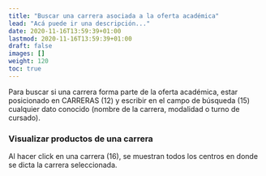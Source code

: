 ```yaml
---
title: "Buscar una carrera asociada a la oferta académica"
lead: "Acá puede ir una descripción..."
date: 2020-11-16T13:59:39+01:00
lastmod: 2020-11-16T13:59:39+01:00
draft: false
images: []
weight: 120
toc: true
---
```


Para buscar si una carrera forma parte de la oferta académica, estar posicionado en CARRERAS (12) y escribir en el campo de búsqueda (15) cualquier dato conocido (nombre de la carrera, modalidad o turno de cursado).

### Visualizar productos de una carrera

Al hacer click en una carrera (16), se muestran todos los centros en donde se dicta la carrera seleccionada.
